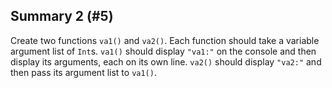 ## Summary 2 (#5)

Create two functions `va1()` and `va2()`. Each function should take a variable
argument list of `Int`s. `va1()` should display `"va1:"` on the console and
then display its arguments, each on its own line. `va2()` should display
`"va2:"` and then pass its argument list to `va1()`.